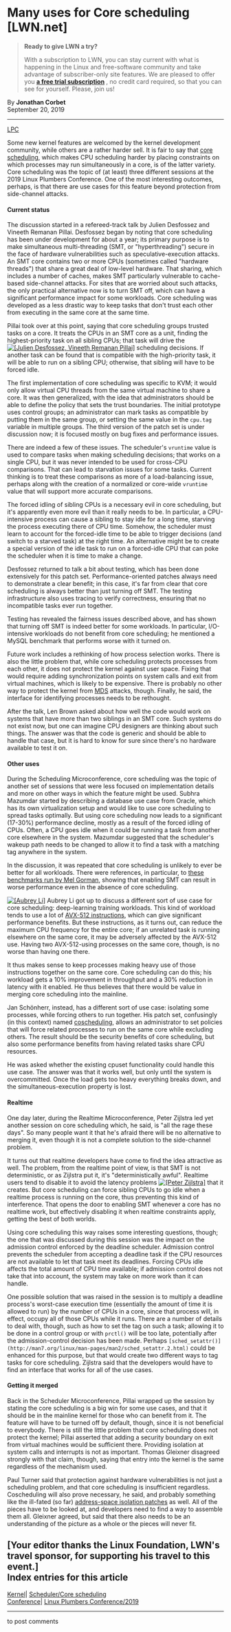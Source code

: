 # Many uses for Core scheduling [LWN.net]

> **Ready to give LWN a try?**
> 
> With a subscription to LWN, you can stay current with what is happening in the Linux and free-software community and take advantage of subscriber-only site features. We are pleased to offer you **[a free trial subscription](https://lwn.net/Promo/nst-trial/claim)** , no credit card required, so that you can see for yourself. Please, join us! 

By **Jonathan Corbet**  
September 20, 2019 

* * *

[LPC](/Archives/ConferenceByYear/#2019-Linux_Plumbers_Conference)

Some new kernel features are welcomed by the kernel development community, while others are a rather harder sell. It is fair to say that [core scheduling](/Articles/780703/), which makes CPU scheduling harder by placing constraints on which processes may run simultaneously in a core, is of the latter variety. Core scheduling was the topic of (at least) three different sessions at the 2019 Linux Plumbers Conference. One of the most interesting outcomes, perhaps, is that there are use cases for this feature beyond protection from side-channel attacks. 

#### Current status

The discussion started in a refereed-track talk by Julien Desfossez and Vineeth Remanan Pillai. Desfossez began by noting that core scheduling has been under development for about a year; its primary purpose is to make simultaneous multi-threading (SMT, or "hyperthreading") secure in the face of hardware vulnerabilities such as speculative-execution attacks. An SMT core contains two or more CPUs (sometimes called "hardware threads") that share a great deal of low-level hardware. That sharing, which includes a number of caches, makes SMT particularly vulnerable to cache-based side-channel attacks. For sites that are worried about such attacks, the only practical alternative now is to turn SMT off, which can have a significant performance impact for some workloads. Core scheduling was developed as a less drastic way to keep tasks that don't trust each other from executing in the same core at the same time. 

Pillai took over at this point, saying that core scheduling groups trusted tasks on a core. It treats the CPUs in an SMT core as a unit, finding the highest-priority task on all sibling CPUs; that task will drive the [![\[Julien Desfossez,
Vineeth Remanan Pillai\]](https://static.lwn.net/images/conf/2019/lpc/Defossez-Pillai-sm.jpg)](/Articles/799490/) scheduling decisions. If another task can be found that is compatible with the high-priority task, it will be able to run on a sibling CPU; otherwise, that sibling will have to be forced idle. 

The first implementation of core scheduling was specific to KVM; it would only allow virtual CPU threads from the same virtual machine to share a core. It was then generalized, with the idea that administrators should be able to define the policy that sets the trust boundaries. The initial prototype uses control groups; an administrator can mark tasks as compatible by putting them in the same group, or setting the same value in the `cpu.tag` variable in multiple groups. The third version of the patch set is under discussion now; it is focused mostly on bug fixes and performance issues. 

There are indeed a few of these issues. The scheduler's `vruntime` value is used to compare tasks when making scheduling decisions; that works on a single CPU, but it was never intended to be used for cross-CPU comparisons. That can lead to starvation issues for some tasks. Current thinking is to treat these comparisons as more of a load-balancing issue, perhaps along with the creation of a normalized or core-wide `vruntime` value that will support more accurate comparisons. 

The forced idling of sibling CPUs is a necessary evil in core scheduling, but it's apparently even more evil than it really needs to be. In particular, a CPU-intensive process can cause a sibling to stay idle for a long time, starving the process executing there of CPU time. Somehow, the scheduler must learn to account for the forced-idle time to be able to trigger decisions (and switch to a starved task) at the right time. An alternative might be to create a special version of the idle task to run on a forced-idle CPU that can poke the scheduler when it is time to make a change. 

Desfossez returned to talk a bit about testing, which has been done extensively for this patch set. Performance-oriented patches always need to demonstrate a clear benefit; in this case, it's far from clear that core scheduling is always better than just turning off SMT. The testing infrastructure also uses tracing to verify correctness, ensuring that no incompatible tasks ever run together. 

Testing has revealed the fairness issues described above, and has shown that turning off SMT is indeed better for some workloads. In particular, I/O-intensive workloads do not benefit from core scheduling; he mentioned a MySQL benchmark that performs worse with it turned on. 

Future work includes a rethinking of how process selection works. There is also the little problem that, while core scheduling protects processes from each other, it does not protect the kernel against user space. Fixing that would require adding synchronization points on system calls and exit from virtual machines, which is likely to be expensive. There is probably no other way to protect the kernel from [MDS](https://www.kernel.org/doc/html/latest/x86/mds.html#mds) attacks, though. Finally, he said, the interface for identifying processes needs to be rethought. 

After the talk, Len Brown asked about how well the code would work on systems that have more than two siblings in an SMT core. Such systems do not exist now, but one can imagine CPU designers are thinking about such things. The answer was that the code is generic and should be able to handle that case, but it is hard to know for sure since there's no hardware available to test it on. 

#### Other uses

During the Scheduling Microconference, core scheduling was the topic of another set of sessions that were less focused on implementation details and more on other ways in which the feature might be used. Subhra Mazumdar started by describing a database use case from Oracle, which has its own virtualization setup and would like to use core scheduling to spread tasks optimally. But using core scheduling now leads to a significant (17-30%) performance decline, mostly as a result of the forced idling of CPUs. Often, a CPU goes idle when it could be running a task from another core elsewhere in the system. Mazumdar suggested that the scheduler's wakeup path needs to be changed to allow it to find a task with a matching tag anywhere in the system. 

In the discussion, it was repeated that core scheduling is unlikely to ever be better for all workloads. There were references, in particular, to [these benchmarks run by Mel Gorman](/ml/linux-kernel/20190425144619.GX18914@techsingularity.net/), showing that enabling SMT can result in worse performance even in the absence of core scheduling. 

[![\[Aubrey Li\]](https://static.lwn.net/images/conf/2019/lpc/AubreyLi-sm.jpg)](/Articles/799512/) Aubrey Li got up to discuss a different sort of use case for core scheduling: deep-learning training workloads. This kind of workload tends to use a lot of [AVX-512 instructions](https://en.wikipedia.org/wiki/AVX-512), which can give significant performance benefits. But these instructions, as it turns out, can reduce the maximum CPU frequency for the entire core; if an unrelated task is running elsewhere on the same core, it may be adversely affected by the AVX-512 use. Having two AVX-512-using processes on the same core, though, is no worse than having one there. 

It thus makes sense to keep processes making heavy use of those instructions together on the same core. Core scheduling can do this; his workload gets a 10% improvement in throughput and a 30% reduction in latency with it enabled. He thus believes that there would be value in merging core scheduling into the mainline. 

Jan Schönherr, instead, has a different sort of use case: isolating some processes, while forcing others to run together. His patch set, confusingly (in this context) named [coscheduling](/Articles/764482/), allows an administrator to set policies that will force related processes to run on the same core while excluding others. The result should be the security benefits of core scheduling, but also some performance benefits from having related tasks share CPU resources. 

He was asked whether the existing cpuset functionality could handle this use case. The answer was that it works well, but only until the system is overcommitted. Once the load gets too heavy everything breaks down, and the simultaneous-execution property is lost. 

#### Realtime

One day later, during the Realtime Microconference, Peter Zijlstra led yet another session on core scheduling which, he said, is "all the rage these days". So many people want it that he's afraid there will be no alternative to merging it, even though it is not a complete solution to the side-channel problem. 

It turns out that realtime developers have come to find the idea attractive as well. The problem, from the realtime point of view, is that SMT is not deterministic, or as Zijlstra put it, it's "deterministically awful". Realtime users tend to disable it to avoid the latency problems [![\[Peter Zijlstra\]](https://static.lwn.net/images/conf/2019/lpc/PeterZijlstra-sm.jpg)](/Articles/799513/) that it creates. But core scheduling can force sibling CPUs to go idle when a realtime process is running on the core, thus preventing this kind of interference. That opens the door to enabling SMT whenever a core has no realtime work, but effectively disabling it when realtime constraints apply, getting the best of both worlds. 

Using core scheduling this way raises some interesting questions, though; the one that was discussed during this session was the impact on the admission control enforced by the deadline scheduler. Admission control prevents the scheduler from accepting a deadline task if the CPU resources are not available to let that task meet its deadlines. Forcing CPUs idle affects the total amount of CPU time available; if admission control does not take that into account, the system may take on more work than it can handle. 

One possible solution that was raised in the session is to multiply a deadline process's worst-case execution time (essentially the amount of time it is allowed to run) by the number of CPUs in a core, since that process will, in effect, occupy all of those CPUs while it runs. There are a number of details to deal with, though, such as how to set the tag on such a task; allowing it to be done in a control group or with `prctl()` will be too late, potentially after the admission-control decision has been made. Perhaps `[sched_setattr()](http://man7.org/linux/man-pages/man2/sched_setattr.2.html)` could be enhanced for this purpose, but that would create two different ways to tag tasks for core scheduling. Zijlstra said that the developers would have to find an interface that works for all of the use cases. 

#### Getting it merged

Back in the Scheduler Microconference, Pillai wrapped up the session by stating the core scheduling is a big win for some use cases, and that it should be in the mainline kernel for those who can benefit from it. The feature will have to be turned off by default, though, since it is not beneficial to everybody. There is still the little problem that core scheduling does not protect the kernel; Pillai asserted that adding a security boundary on exit from virtual machines would be sufficient there. Providing isolation at system calls and interrupts is not as important. Thomas Gleixner disagreed strongly with that claim, though, saying that entry into the kernel is the same regardless of the mechanism used. 

Paul Turner said that protection against hardware vulnerabilities is not just a scheduling problem, and that core scheduling is insufficient regardless. Coscheduling will also prove necessary, he said, and probably something like the ill-fated (so far) [address-space isolation patches](/ml/linux-kernel/1562855138-19507-1-git-send-email-alexandre.chartre@oracle.com/) as well. All of the pieces have to be looked at, and developers need to find a way to assemble them all. Gleixner agreed, but said that there also needs to be an understanding of the picture as a whole or the pieces will never fit. 

[Your editor thanks the Linux Foundation, LWN's travel sponsor, for supporting his travel to this event.]  
Index entries for this article  
---  
[Kernel](/Kernel/Index)| [Scheduler/Core scheduling](/Kernel/Index#Scheduler-Core_scheduling)  
[Conference](/Archives/ConferenceIndex/)| [Linux Plumbers Conference/2019](/Archives/ConferenceIndex/#Linux_Plumbers_Conference-2019)  
  


* * *

to post comments 
